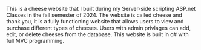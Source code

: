This is a cheese website that I built during my Server-side scripting ASP.net Classes in the fall semester of 2024. The website is called cheese and thank you, it is a fully functioning website that allows users to view and purchase different types of cheeses. Users with admin privlages can add, edit, or delete cheeses from the database. This website is built in c# with full MVC programming.
